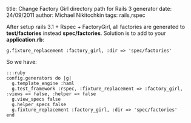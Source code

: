 title: Change Factory Girl directory path for Rails 3 generator
date: 24/09/2011
author: Michael Nikitochkin
tags: rails,rspec

After setup rails 3.1 + Rspec + FactoryGirl, all factories are generated to __test/factories__ instead __spec/factories__.
Solution is to add to your __application.rb__:

    g.fixture_replacement :factory_girl, :dir => 'spec/factories'

So we have:

    :::ruby
    config.generators do |g|
      g.template_engine :haml
      g.test_framework :rspec, :fixture_replacement => :factory_girl, :views => false, :helper => false
      g.view_specs false
      g.helper_specs false
      g.fixture_replacement :factory_girl, :dir => 'spec/factories'
    end
